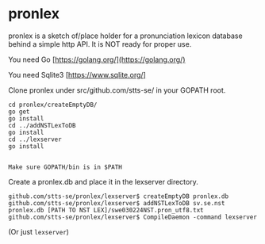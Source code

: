 # pronlex
pronlex is a sketch of/place holder for a pronunciation lexicon database behind a simple http API. It is NOT ready for proper use.

You need Go [https://golang.org/](https://golang.org/)

You need Sqlite3 [https://www.sqlite.org/]



Clone pronlex under src/github.com/stts-se/ in your GOPATH root.

```
cd pronlex/createEmptyDB/
go get
go install
cd ../addNSTLexToDB
go install
cd ../lexserver
go install


Make sure GOPATH/bin is in $PATH
```

Create a pronlex.db and place it in the lexserver directory.

```
github.com/stts-se/pronlex/lexserver$ createEmptyDB pronlex.db
github.com/stts-se/pronlex/lexserver$ addNSTLexToDB sv.se.nst pronlex.db [PATH TO NST LEX]/swe030224NST.pron_utf8.txt 
github.com/stts-se/pronlex/lexserver$ CompileDaemon -command lexserver
```
(Or just `lexserver`)
